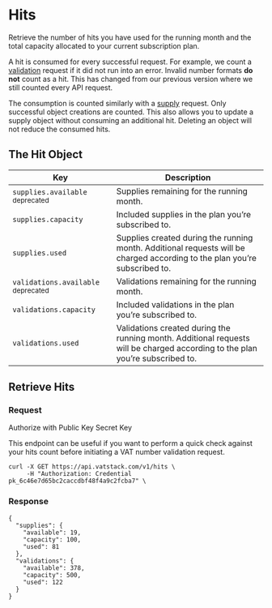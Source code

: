 # Hits

Retrieve the number of hits you have used for the running month and the total capacity allocated to your current subscription plan.

A hit is consumed for every successful request. For example, we count a [validation](https://vatstack.com/docs/validations) request if it did not run into an error. Invalid number formats **do not** count as a hit. This has changed from our previous version where we still counted every API request.

The consumption is counted similarly with a [supply](https://vatstack.com/docs/supplies) request. Only successful object creations are counted. This also allows you to update a supply object without consuming an additional hit. Deleting an object will not reduce the consumed hits.

## The Hit Object

| Key | Description |
| --- | --- |
| `supplies.available` <small>deprecated</small> | Supplies remaining for the running month. |
| `supplies.capacity` | Included supplies in the plan you’re subscribed to. |
| `supplies.used` | Supplies created during the running month. Additional requests will be charged according to the plan you’re subscribed to. |
| `validations.available` <small>deprecated</small> | Validations remaining for the running month. |
| `validations.capacity` | Included validations in the plan you’re subscribed to. |
| `validations.used` | Validations created during the running month. Additional requests will be charged according to the plan you’re subscribed to. |

## Retrieve Hits

### Request

Authorize with <span class="badge badge-success">Public Key</span> <span class="badge badge-warning">Secret Key</span>

This endpoint can be useful if you want to perform a quick check against your hits count before initiating a VAT number validation request.

```
curl -X GET https://api.vatstack.com/v1/hits \
     -H "Authorization: Credential pk_6c46e7d65bc2caccdbf48f4a9c2fcba7" \
```

### Response

```
{
  "supplies": {
    "available": 19,
    "capacity": 100,
    "used": 81
  },
  "validations": {
    "available": 378,
    "capacity": 500,
    "used": 122
  }
}
```
